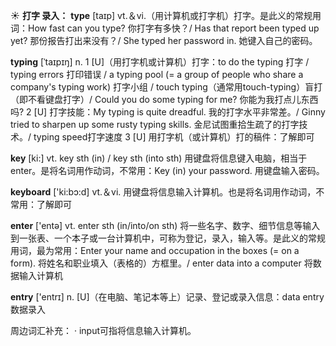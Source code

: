 ☀ <span class="category">**打字 录入：**</span>
<span class="vocabulary">**type**</span> [taɪp] 
<span class="definition">vt.＆vi.（用计算机或打字机）打字。是此义的常规用词：</span>How fast can you type? 你打字有多快？/ Has that report been typed up yet? 那份报告打出来没有？/ She typed her password in. 她键入自己的密码。
           
<span class="vocabulary">**typing**</span> [ˈtaɪpɪŋ]
<span class="definition">n. 1 [U]（用打字机或计算机）打字：</span>to do the typing 打字 / typing errors 打印错误 / a typing pool (= a group of people who share a company's typing work) 打字小组 / touch typing（通常用touch-typing）盲打（即不看键盘打字）/ Could you do some typing for me? 你能为我打点儿东西吗? <span class="definition">2 [U] 打字技能：</span>My typing is quite dreadful. 我的打字水平非常差。/ Ginny tried to sharpen up some rusty typing skills. 金尼试图重拾生疏了的打字技术。/ typing speed打字速度 <span class="definition">3 [U] 用打字机（或计算机）打的稿件：</span>了解即可

<span class="vocabulary">**key**</span> [ki:] 
<span class="definition">vt. key sth (in) / key sth (into sth) 用键盘将信息键入电脑，相当于enter。是将名词用作动词，不常用：</span>Key (in) your password. 用键盘输入密码。

<span class="vocabulary">**keyboard**</span> ['ki:bɔ:d] 
<span class="definition">vt.＆vi. 用键盘将信息输入计算机。也是将名词用作动词，不常用：</span>了解即可

<span class="vocabulary">**enter**</span> ['entə] 
<span class="definition">vt. enter sth (in/into/on sth) 将一些名字、数字、细节信息等输入到一张表、一个本子或一台计算机中，可称为登记，录入，输入等。是此义的常规用词，最为常用：</span>Enter your name and occupation in the boxes (= on a form). 将姓名和职业填入（表格的）方框里。/ enter data into a computer 将数据输入计算机
           
<span class="vocabulary">**entry**</span> ['entrɪ] 
<span class="definition">n. [U]（在电脑、笔记本等上）记录、登记或录入信息：</span>data entry 数据录入

周边词汇补充：
· input可指将信息输入计算机。